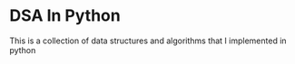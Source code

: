 # DSA In Python

This is a collection of data structures and algorithms that I implemented in python
